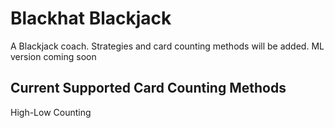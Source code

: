 # Blackhat Blackjack
A Blackjack coach. Strategies and card counting methods will be added. ML version coming soon


## Current Supported Card Counting Methods
High-Low Counting
